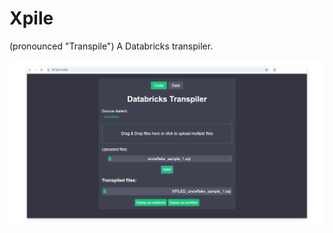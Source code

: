 # Xpile
(pronounced "Transpile") A Databricks transpiler.

![Transpiler UI](imgs/xpile_frontend.png)
